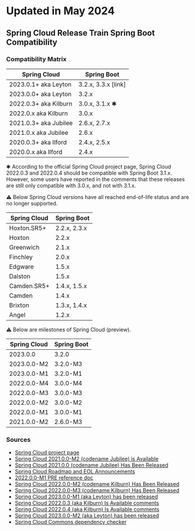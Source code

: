 
# Updated in May 2024

## Spring Cloud Release Train Spring Boot Compatibility

### Compatibility Matrix

| Spring Cloud             | Spring Boot         |
|--------------------------|---------------------|
| 2023.0.1+ aka Leyton     | 3.2.x, 3.3.x [link] |
| 2023.0.0+ aka Leyton     | 3.2.x               |
| 2022.0.3+ aka Kilburn    | 3.0.x, 3.1.x ✱      |
| 2022.0.x aka Kilburn     | 3.0.x               |
| 2021.0.3+ aka Jubilee     | 2.6.x, 2.7.x        |
| 2021.0.x aka Jubilee      | 2.6.x               |
| 2020.0.3+ aka Ilford      | 2.4.x, 2.5.x        |
| 2020.0.x aka Ilford       | 2.4.x               |

✱ According to the official Spring Cloud project page, Spring Cloud 2022.0.3 and 2022.0.4 should be compatible with Spring Boot 3.1.x. However, some users have reported in the comments that these releases are still only compatible with 3.0.x, and not with 3.1.x.

⚠ Below Spring Cloud versions have all reached end-of-life status and are no longer supported.

| Spring Cloud             | Spring Boot         |
|--------------------------|---------------------|
| Hoxton.SR5+              | 2.2.x, 2.3.x        |
| Hoxton                    | 2.2.x               |
| Greenwich                 | 2.1.x               |
| Finchley                  | 2.0.x               |
| Edgware                   | 1.5.x               |
| Dalston                   | 1.5.x               |
| Camden.SR5+              | 1.4.x, 1.5.x        |
| Camden                    | 1.4.x               |
| Brixton                   | 1.3.x, 1.4.x        |
| Angel                     | 1.2.x               |

⚠ Below are milestones of Spring Cloud (preview).

| Spring Cloud             | Spring Boot         |
|--------------------------|---------------------|
| 2023.0.0                 | 3.2.0               |
| 2023.0.0-M2              | 3.2.0-M3            |
| 2023.0.0-M1              | 3.2.0-M1            |
| 2022.0.0-M4              | 3.0.0-M4            |
| 2022.0.0-M3              | 3.0.0-M3            |
| 2022.0.0-M2              | 3.0.0-M2            |
| 2022.0.0-M1              | 3.0.0-M1            |
| 2021.0.0-M2              | 2.6.0-M3            |

### Sources

- [Spring Cloud project page](#)
- [Spring Cloud 2021.0.0-M2 (codename Jubilee) is Available](#)
- [Spring Cloud 2021.0.0 (codename Jubilee) Has Been Released](#)
- [Spring Cloud Roadmap and EOL Announcements](#)
- [2022.0.0-M1 PRE reference doc](#)
- [Spring Cloud 2022.0.0-M2 (codename Kilburn) Has Been Released](#)
- [Spring Cloud 2022.0.0-M3 (codename Kilburn) Has Been Released](#)
- [Spring Cloud 2023.0.0-M1 (aka Leyton) has been released](#)
- [Spring Cloud 2022.0.3 (aka Kilburn) Is Available comments](#)
- [Spring Cloud 2022.0.4 (aka Kilburn) Is Available comments](#)
- [Spring Cloud 2023.0.0-M2 (aka Leyton) has been released](#)
- [Spring Cloud Commons dependency checker](#)

